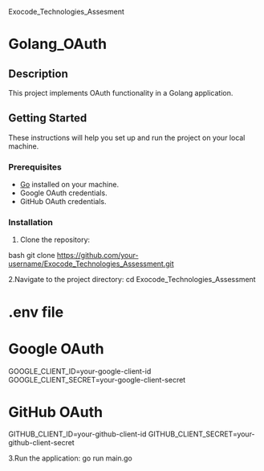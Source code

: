 Exocode_Technologies_Assesment
# Golang_OAuth

## Description

This project implements OAuth functionality in a Golang application.

## Getting Started

These instructions will help you set up and run the project on your local machine.
### Prerequisites

- [Go](https://golang.org/) installed on your machine.
- Google OAuth credentials.
- GitHub OAuth credentials.

### Installation

1. Clone the repository:

bash
git clone https://github.com/your-username/Exocode_Technologies_Assessment.git


2.Navigate to the project directory:
   cd Exocode_Technologies_Assessment


# .env file

# Google OAuth
GOOGLE_CLIENT_ID=your-google-client-id
GOOGLE_CLIENT_SECRET=your-google-client-secret

# GitHub OAuth
GITHUB_CLIENT_ID=your-github-client-id
GITHUB_CLIENT_SECRET=your-github-client-secret

3.Run the application:
go run main.go
   
